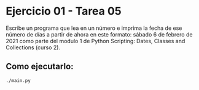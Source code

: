 # Ejercicio 01 - Tarea 05

Escribe un programa que lea en un número e imprima la fecha de ese número de días a partir de ahora en este formato: sábado 6 de febrero de 2021
como parte del modulo 1 de Python Scripting: Dates, Classes and Collections (curso 2).

## Como ejecutarlo:

```bash
./main.py

